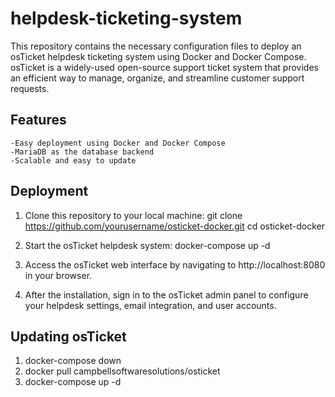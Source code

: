 # helpdesk-ticketing-system
This repository contains the necessary configuration files to deploy an osTicket helpdesk ticketing system using Docker and Docker Compose. osTicket is a widely-used open-source support ticket system that provides an efficient way to manage, organize, and streamline customer support requests.

## Features
    -Easy deployment using Docker and Docker Compose
    -MariaDB as the database backend
    -Scalable and easy to update
    
## Deployment
1. Clone this repository to your local machine:
    git clone https://github.com/yourusername/osticket-docker.git
    cd osticket-docker

2. Start the osTicket helpdesk system:
    docker-compose up -d

3. Access the osTicket web interface by navigating to http://localhost:8080 in your browser. 
4. After the installation, sign in to the osTicket admin panel to configure your helpdesk settings, email integration, and user accounts.

## Updating osTicket

1. docker-compose down
2. docker pull campbellsoftwaresolutions/osticket
3. docker-compose up -d

